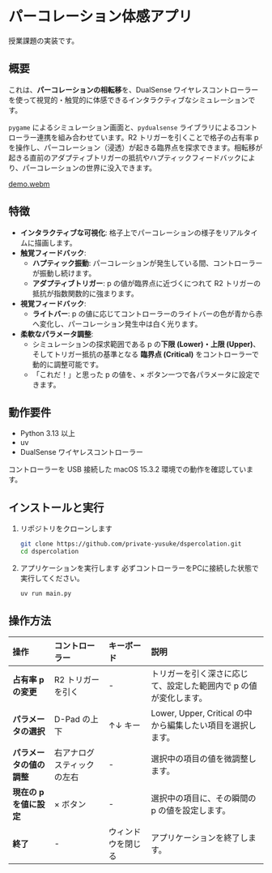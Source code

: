 # パーコレーション体感アプリ

授業課題の実装です。

## 概要

これは、**パーコレーションの相転移**を、DualSense ワイヤレスコントローラーを使って視覚的・触覚的に体感できるインタラクティブなシミュレーションです。

`pygame` によるシミュレーション画面と、`pydualsense` ライブラリによるコントローラー連携を組み合わせています。R2 トリガーを引くことで格子の占有率 p を操作し、パーコレーション（浸透）が起きる臨界点を探求できます。相転移が起きる直前のアダプティブトリガーの抵抗やハプティックフィードバックにより、パーコレーションの世界に没入できます。

[demo.webm](https://github.com/user-attachments/assets/e3de85f9-467c-4c0e-9654-8ae6e948176f)

## 特徴

- **インタラクティブな可視化**: 格子上でパーコレーションの様子をリアルタイムに描画します。
- **触覚フィードバック**:
    - **ハプティック振動**: パーコレーションが発生している間、コントローラーが振動し続けます。
    - **アダプティブトリガー**:  p  の値が臨界点に近づくにつれて R2 トリガーの抵抗が指数関数的に強まります。
- **視覚フィードバック**:
    - **ライトバー**:  p  の値に応じてコントローラーのライトバーの色が青から赤へ変化し、パーコレーション発生中は白く光ります。
- **柔軟なパラメータ調整**:
    - シミュレーションの探求範囲である  p  の**下限 (Lower)・上限 (Upper)**、そしてトリガー抵抗の基準となる **臨界点 (Critical)** をコントローラーで動的に調整可能です。
    - 「これだ！」と思った  p  の値を、× ボタン一つで各パラメータに設定できます。

## 動作要件

- Python 3.13 以上
- uv
- DualSense ワイヤレスコントローラー

コントローラーを USB 接続した macOS 15.3.2 環境での動作を確認しています。

## インストールと実行

1. リポジトリをクローンします
    ```bash
    git clone https://github.com/private-yusuke/dspercolation.git
    cd dspercolation
    ```
2. アプリケーションを実行します
   必ずコントローラーをPCに接続した状態で実行してください。
    ```bash
    uv run main.py
    ```

## 操作方法

| 操作 | コントローラー | キーボード | 説明 |
| :--- | :--- | :--- | :--- |
| **占有率  p  の変更** | R2 トリガーを引く | - | トリガーを引く深さに応じて、設定した範囲内で p の値が変化します。 |
| **パラメータの選択** | D-Pad の上下 | ↑↓ キー | Lower, Upper, Critical の中から編集したい項目を選択します。 |
| **パラメータの値の調整** | 右アナログスティックの左右 | - | 選択中の項目の値を微調整します。 |
| **現在の  p  を値に設定** |  ×  ボタン | - | 選択中の項目に、その瞬間の p の値を設定します。 |
| **終了** | - | ウィンドウを閉じる | アプリケーションを終了します。 |

